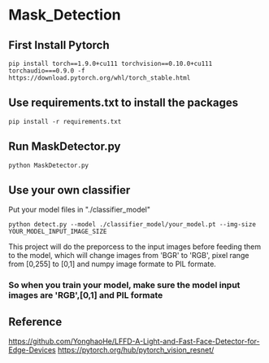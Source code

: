 # Mask_Detection
## First Install Pytorch
```
pip install torch==1.9.0+cu111 torchvision==0.10.0+cu111 torchaudio===0.9.0 -f https://download.pytorch.org/whl/torch_stable.html
```

## Use requirements.txt to install the packages

```
pip install -r requirements.txt
```

## Run MaskDetector.py
```
python MaskDetector.py
```
## Use your own classifier 

Put your model files in "./classifier_model" 

```
python detect.py --model ./classifier_model/your_model.pt --img-size YOUR_MODEL_INPUT_IMAGE_SIZE
```
This project will do the preporcess to the input images before feeding them to the model, which will change images from 'BGR' to 'RGB', pixel range from [0,255] to [0,1] and numpy image formate to PIL formate.

### So when you train your model, make sure the model input images are 'RGB',[0,1] and PIL formate
 


## Reference

https://github.com/YonghaoHe/LFFD-A-Light-and-Fast-Face-Detector-for-Edge-Devices
https://pytorch.org/hub/pytorch_vision_resnet/
